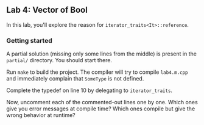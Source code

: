 ## Lab 4: Vector of Bool

In this lab, you'll explore the reason for `iterator_traits<It>::reference`.

### Getting started

A partial solution (missing only some lines from the middle) is present
in the `partial/` directory. You should start there.

Run `make` to build the project. The compiler will try to compile `lab4.m.cpp`
and immediately complain that `SomeType` is not defined.

Complete the typedef on line 10 by delegating to `iterator_traits`.

Now, uncomment each of the commented-out lines one by one. Which ones
give you error messages at compile time? Which ones compile but give the
wrong behavior at runtime?
